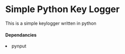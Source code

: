 <h1>Simple Python Key Logger</h1>
<p>This is a simple keylogger written in python</p>
<h4> Dependancies</h4>
<ui>
<li>pynput</li>
</ui>